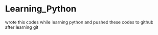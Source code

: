 # Learning_Python
wrote this codes while learning python and pushed these codes to github after learning git
